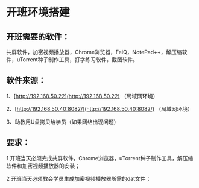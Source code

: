 # 开班环境搭建

## 开班需要的软件：

共屏软件，加密视频播放器，Chrome浏览器，FeiQ，NotePad++，解压缩软件，uTorrent种子制作工具，打字练习软件，截图软件。

## 软件来源：

1、[http://192.168.50.22](http://192.168.50.22) （局域网环境）

2、[http://192.168.50.40:8082/](http://192.168.50.40:8082/) （局域网环境）

3、助教用U盘拷贝给学员（如果网络出现问题）

## 要求：

1 开班当天必须完成共屏软件，Chrome浏览器，uTorrent种子制作工具，解压缩软件和加密视频播放器的安装；

2 开班当天必须教会学员生成加密视频播放器所需的dat文件；


